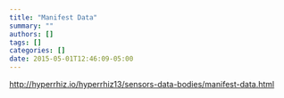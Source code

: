 ```yaml
---
title: "Manifest Data"
summary: ""
authors: []
tags: []
categories: []
date: 2015-05-01T12:46:09-05:00
---
```

http://hyperrhiz.io/hyperrhiz13/sensors-data-bodies/manifest-data.html